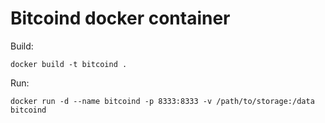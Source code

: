# Bitcoind docker container

Build:
```
docker build -t bitcoind .
```

Run:
```
docker run -d --name bitcoind -p 8333:8333 -v /path/to/storage:/data bitcoind
```
